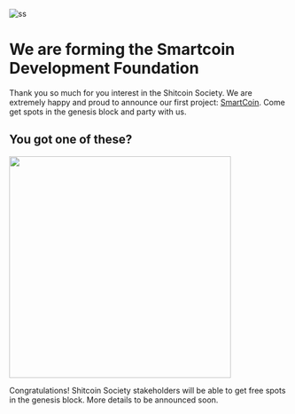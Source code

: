 ![ss](https://github.com/user-attachments/assets/f7c9919f-efd3-412f-a988-ed53d4e2b1b4)

# We are forming the Smartcoin Development Foundation

Thank you so much for you interest in the Shitcoin Society. We are extremely happy and proud to announce our first project: [SmartCoin](https://www.smartcoin.dev). Come get spots in the genesis block and party with us.

## You got one of these?

<img src="https://github.com/user-attachments/assets/2d148a06-cecb-4bb8-9fcf-984036535ba1" width="400">

Congratulations! Shitcoin Society stakeholders will be able to get free spots in the genesis block. More details to be announced soon.
